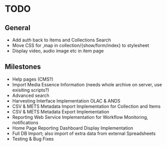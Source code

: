 # TODO

## General

* Add auth back to Items and Collections Search
* Move CSS for ,map in collection/{show/form/index} to stylesheet
* Display video, audio image etc in item page

## Milestones
* Help pages (CMS?)
* Import Media Essence Information (needs whole archive on server, use exisiting scripts?)
* Advanced search
* Harvesting Interface Implementation OLAC & ANDS
* CSV & METS Metadata Import Implementation for Collection and Items
* CSV & METS Metadata Export Implementation
* Reporting Web Service Implementation for Workflow Monitoring, notifications
* Home Page Reporting Dashboard Display Implementation
* Full DB Import; also import of extra data from external Spreadsheets
* Testing & Bug Fixes
